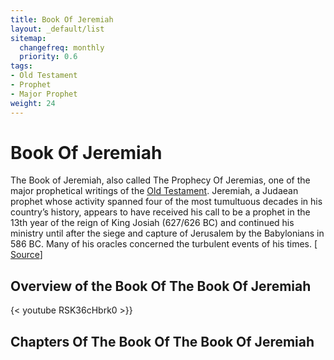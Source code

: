 ```yaml
---
title: Book Of Jeremiah
layout: _default/list
sitemap:
  changefreq: monthly
  priority: 0.6
tags:
- Old Testament
- Prophet
- Major Prophet
weight: 24
---
```

# Book Of Jeremiah
The Book of Jeremiah, also called The Prophecy Of Jeremias, one of the major prophetical writings of the [Old Testament](/tags/old-testament/). Jeremiah, a Judaean prophet whose activity spanned four of the most tumultuous decades in his country’s history, appears to have received his call to be a prophet in the 13th year of the reign of King Josiah (627/626 BC) and continued his ministry until after the siege and capture of Jerusalem by the Babylonians in 586 BC. Many of his oracles concerned the turbulent events of his times. [ [Source](https://www.britannica.com/topic/The-Book-of-Jeremiah)]
## Overview of the Book Of The Book Of Jeremiah
{< youtube RSK36cHbrk0 >}}
## Chapters Of The Book Of The Book Of Jeremiah
